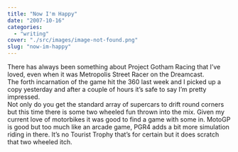 ```yaml
---
title: "Now I'm Happy"
date: "2007-10-16"
categories: 
  - "writing"
cover: "./src/images/image-not-found.png"
slug: "now-im-happy"
---
```


There has always been something about Project Gotham Racing that I’ve loved, even when it was Metropolis Street Racer on the Dreamcast.  
The forth incarnation of the game hit the 360 last week and I picked up a copy yesterday and after a couple of hours it’s safe to say I’m pretty impressed.  
Not only do you get the standard array of supercars to drift round corners but this time there is some two wheeled fun thrown into the mix. Given my current love of motorbikes it was good to find a game with some in. MotoGP is good but too much like an arcade game, PGR4 adds a bit more simulation riding in there. It’s no Tourist Trophy that’s for certain but it does scratch that two wheeled itch.
